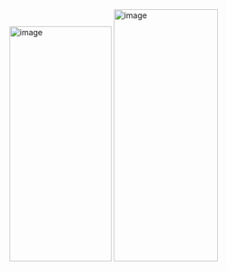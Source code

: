 <img width="180" height="415" alt="image" src="https://github.com/user-attachments/assets/0fa8b03f-6696-4e79-a49f-272c801464cc" />
<img width="183" height="445" alt="image" src="https://github.com/user-attachments/assets/38968173-86f8-41a2-9ab2-73ad645ca124" />
